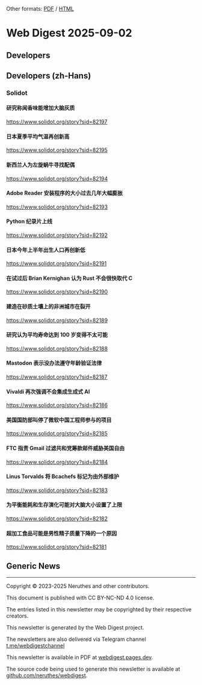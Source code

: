 Other formats: [PDF](https://pub-714f8d634e8f451d9f2fe91a4debfa23.r2.dev/keep/webdigest/WebDigest-20250902.pdf--3e931f088d6a8957ebb652b1c3dd3004.pdf) / [HTML](https://webdigest.pages.dev/readhtml/2025/WebDigest-20250902.html)


# Web Digest 2025-09-02


## Developers

## Developers (zh-Hans)

### Solidot

#### 研究称闻香味能增加大脑灰质

<span style="color: blue!80!green"><https://www.solidot.org/story?sid=82197></span>

#### 日本夏季平均气温再创新高

<span style="color: blue!80!green"><https://www.solidot.org/story?sid=82195></span>

#### 新西兰人为左旋蜗牛寻找配偶

<span style="color: blue!80!green"><https://www.solidot.org/story?sid=82194></span>

#### Adobe Reader 安装程序的大小过去几年大幅膨胀

<span style="color: blue!80!green"><https://www.solidot.org/story?sid=82193></span>

#### Python 纪录片上线

<span style="color: blue!80!green"><https://www.solidot.org/story?sid=82192></span>

#### 日本今年上半年出生人口再创新低

<span style="color: blue!80!green"><https://www.solidot.org/story?sid=82191></span>

#### 在试过后 Brian Kernighan 认为 Rust 不会很快取代 C

<span style="color: blue!80!green"><https://www.solidot.org/story?sid=82190></span>

#### 建造在砂质土壤上的非洲城市在裂开

<span style="color: blue!80!green"><https://www.solidot.org/story?sid=82189></span>

#### 研究认为平均寿命达到 100 岁变得不太可能

<span style="color: blue!80!green"><https://www.solidot.org/story?sid=82188></span>

#### Mastodon 表示没办法遵守年龄验证法律

<span style="color: blue!80!green"><https://www.solidot.org/story?sid=82187></span>

#### Vivaldi 再次强调不会集成生成式 AI

<span style="color: blue!80!green"><https://www.solidot.org/story?sid=82186></span>

#### 美国国防部叫停了微软中国工程师参与的项目

<span style="color: blue!80!green"><https://www.solidot.org/story?sid=82185></span>

#### FTC 指责 Gmail 过滤共和党筹款邮件威胁美国自由

<span style="color: blue!80!green"><https://www.solidot.org/story?sid=82184></span>

#### Linus Torvalds 将 Bcachefs 标记为由外部维护

<span style="color: blue!80!green"><https://www.solidot.org/story?sid=82183></span>

#### 为平衡能耗和生存演化可能对大脑大小设置了上限

<span style="color: blue!80!green"><https://www.solidot.org/story?sid=82182></span>

#### 超加工食品可能是男性精子质量下降的一个原因

<span style="color: blue!80!green"><https://www.solidot.org/story?sid=82181></span>

## Generic News




-----------------------------------

Copyright © 2023-2025 Neruthes and other contributors.

This document is published with CC BY-NC-ND 4.0 license.

The entries listed in this newsletter may be copyrighted by their respective creators.

This newsletter is generated by the Web Digest project.

The newsletters are also delivered via Telegram channel [t.me/webdigestchannel](https://t.me/webdigestchannel)

This newsletter is available in PDF at [webdigest.pages.dev](https://webdigest.pages.dev/).

The source code being used to generate this newsletter is available at [github.com/neruthes/webdigest](https://github.com/neruthes/webdigest).

